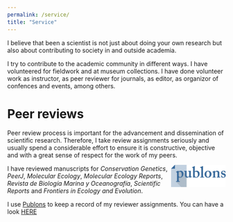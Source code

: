 ```yaml
---
permalink: /service/
title: "Service"
---
```


I believe that been a scientist is not just about doing your own research but also about contributing to society in and outside academia.

I try to contribute to the academic community in different ways. I have volunteered for fieldwork and at museum collections. I have done volunteer work as instructor, as peer reviewer for journals, as editor, as organizor of confences and events, among others. 


# Peer reviews

Peer review process is important for the advancement and dissemination of scientific research. Therefore, I take review assignments seriously and usually spend a considerable effort to ensure it is constructive, objective and with a great sense of respect for the work of my peers. 

<img src="/assets/images/publons-logo.png"
     alt="Test alt"
     width="25%" height="25%"
     align="right"/>
     
I have reviewed manuscripts for *Conservation Genetics*, *PeerJ*, *Molecular Ecology*, *Molecular Ecology Reports*, *Revista de Biología Marina y Oceanografía*, *Scientific Reports* and *Frontiers in Ecology and Evolution*.

I use [Publons](https://publons.com/about/home/) to keep a record of my reviewer assignments. You can have a look [HERE](https://publons.com/researcher/1518390/andrea-a-cabrera/peer-review/)


